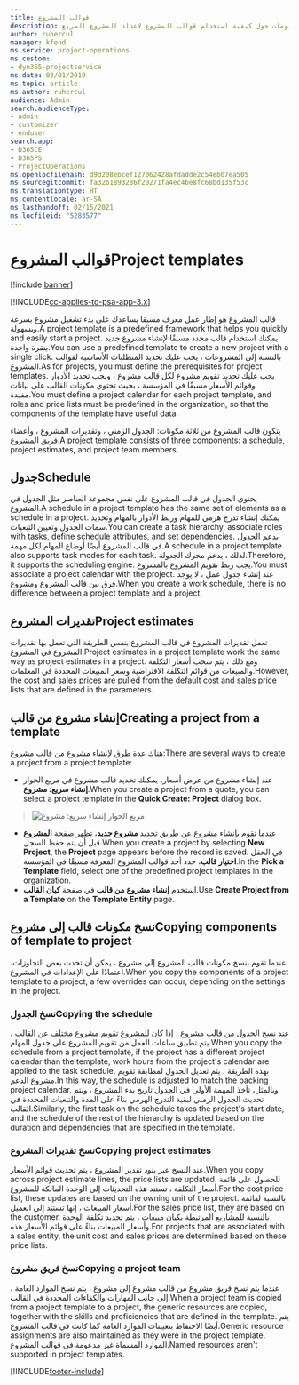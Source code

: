 ```yaml
---
title: قوالب المشروع
description: يقدم هذا الموضوع معلومات حول كيفية استخدام قوالب المشروع لإعداد المشروع السريع.
author: ruhercul
manager: kfend
ms.service: project-operations
ms.custom:
- dyn365-projectservice
ms.date: 03/01/2019
ms.topic: article
ms.author: ruhercul
audience: Admin
search.audienceType:
- admin
- customizer
- enduser
search.app:
- D365CE
- D365PS
- ProjectOperations
ms.openlocfilehash: d9d208ebcef127062428afdadde2c54eb07ea505
ms.sourcegitcommit: fa32b1893286f20271fa4ec4be8fc68bd135f53c
ms.translationtype: HT
ms.contentlocale: ar-SA
ms.lasthandoff: 02/15/2021
ms.locfileid: "5283577"
---
```

# <a name="project-templates"></a><span data-ttu-id="f3bb0-103">قوالب المشروع</span><span class="sxs-lookup"><span data-stu-id="f3bb0-103">Project templates</span></span> 

[!include [banner](../includes/psa-now-project-operations.md)]

[!INCLUDE[cc-applies-to-psa-app-3.x](../includes/cc-applies-to-psa-app-3x.md)]

<span data-ttu-id="f3bb0-104">قالب المشروع هو إطار عمل معرف مسبقا يساعدك على بدء تشغيل مشروع بسرعة وبسهولة.</span><span class="sxs-lookup"><span data-stu-id="f3bb0-104">A project template is a predefined framework that helps you quickly and easily start a project.</span></span> <span data-ttu-id="f3bb0-105">يمكنك استخدام قالب محدد مسبقًا لإنشاء مشروع جديد بنقرة واحدة.</span><span class="sxs-lookup"><span data-stu-id="f3bb0-105">You can use a predefined template to create a new project with a single click.</span></span> <span data-ttu-id="f3bb0-106">بالنسبة إلى المشروعات ، يجب عليك تحديد المتطلبات الأساسية لقوالب المشروع.</span><span class="sxs-lookup"><span data-stu-id="f3bb0-106">As for projects, you must define the prerequisites for project templates.</span></span> <span data-ttu-id="f3bb0-107">يجب عليك تحديد تقويم مشروع لكل قالب مشروع ، ويجب تحديد الأدوار وقوائم الأسعار مسبقًا في المؤسسة ، بحيث تحتوي مكونات القالب على بيانات مفيدة.</span><span class="sxs-lookup"><span data-stu-id="f3bb0-107">You must define a project calendar for each project template, and roles and price lists must be predefined in the organization, so that the components of the template have useful data.</span></span>

<span data-ttu-id="f3bb0-108">يتكون قالب المشروع من ثلاثة مكونات: الجدول الزمني ، وتقديرات المشروع ، وأعضاء فريق المشروع.</span><span class="sxs-lookup"><span data-stu-id="f3bb0-108">A project template consists of three components: a schedule, project estimates, and project team members.</span></span>

## <a name="schedule"></a><span data-ttu-id="f3bb0-109">جدول</span><span class="sxs-lookup"><span data-stu-id="f3bb0-109">Schedule</span></span>

<span data-ttu-id="f3bb0-110">يحتوي الجدول في قالب المشروع على نفس مجموعة العناصر مثل الجدول في المشروع.</span><span class="sxs-lookup"><span data-stu-id="f3bb0-110">A schedule in a project template has the same set of elements as a schedule in a project.</span></span> <span data-ttu-id="f3bb0-111">يمكنك إنشاء تدرج هرمي للمهام وربط الأدوار بالمهام وتحديد سمات الجدول وتعيين التبعيات.</span><span class="sxs-lookup"><span data-stu-id="f3bb0-111">You can create a task hierarchy, associate roles with tasks, define schedule attributes, and set dependencies.</span></span> <span data-ttu-id="f3bb0-112">يدعم الجدول في قالب المشروع أيضًا أوضاع المهام لكل مهمة.</span><span class="sxs-lookup"><span data-stu-id="f3bb0-112">A schedule in a project template also supports task modes for each task.</span></span> <span data-ttu-id="f3bb0-113">لذلك ، يدعم محرك الجدولة.</span><span class="sxs-lookup"><span data-stu-id="f3bb0-113">Therefore, it supports the scheduling engine.</span></span> <span data-ttu-id="f3bb0-114">يجب ربط تقويم المشروع بالمشروع.</span><span class="sxs-lookup"><span data-stu-id="f3bb0-114">You must associate a project calendar with the project.</span></span> <span data-ttu-id="f3bb0-115">عند إنشاء جدول عمل ، لا يوجد فرق بين قالب المشروع ومشروع.</span><span class="sxs-lookup"><span data-stu-id="f3bb0-115">When you create a work schedule, there is no difference between a project template and a project.</span></span>

## <a name="project-estimates"></a><span data-ttu-id="f3bb0-116">تقديرات المشروع</span><span class="sxs-lookup"><span data-stu-id="f3bb0-116">Project estimates</span></span>

<span data-ttu-id="f3bb0-117">تعمل تقديرات المشروع في قالب المشروع بنفس الطريقة التي تعمل بها تقديرات المشروع في المشروع.</span><span class="sxs-lookup"><span data-stu-id="f3bb0-117">Project estimates in a project template work the same way as project estimates in a project.</span></span> <span data-ttu-id="f3bb0-118">ومع ذلك ، يتم سحب أسعار التكلفة والمبيعات من قوائم التكلفة الافتراضية وسعر المبيعات المحددة في المعلمات.</span><span class="sxs-lookup"><span data-stu-id="f3bb0-118">However, the cost and sales prices are pulled from the default cost and sales price lists that are defined in the parameters.</span></span>

## <a name="creating-a-project-from-a-template"></a><span data-ttu-id="f3bb0-119">إنشاء مشروع من قالب</span><span class="sxs-lookup"><span data-stu-id="f3bb0-119">Creating a project from a template</span></span>
 
<span data-ttu-id="f3bb0-120">هناك عدة طرق لإنشاء مشروع من قالب مشروع:</span><span class="sxs-lookup"><span data-stu-id="f3bb0-120">There are several ways to create a project from a project template:</span></span>

- <span data-ttu-id="f3bb0-121">عند إنشاء مشروع من عرض أسعار، يمكنك تحديد قالب مشروع في مربع الحوار **إنشاء سريع: مشروع**.</span><span class="sxs-lookup"><span data-stu-id="f3bb0-121">When you create a project from a quote, you can select a project template in the **Quick Create: Project** dialog box.</span></span>

> ![مربع الحوار إنشاء سريع: مشروع](media/project-11.png)

- <span data-ttu-id="f3bb0-123">عندما تقوم بإنشاء مشروع عن طريق تحديد **مشروع جديد**، تظهر صفحة **المشروع** قبل أن يتم حفظ السجل.</span><span class="sxs-lookup"><span data-stu-id="f3bb0-123">When you create a project by selecting **New Project**, the **Project** page appears before the record is saved.</span></span> <span data-ttu-id="f3bb0-124">في الحقل **اختيار قالب**، حدد أحد قوالب المشروع المعرفة مسبقًا في المؤسسة.</span><span class="sxs-lookup"><span data-stu-id="f3bb0-124">In the **Pick a Template** field, select one of the predefined project templates in the organization.</span></span>
- <span data-ttu-id="f3bb0-125">استخدم **إنشاء مشروع من قالب** في صفحة **كيان القالب**.</span><span class="sxs-lookup"><span data-stu-id="f3bb0-125">Use **Create Project from a Template** on the **Template Entity** page.</span></span>

## <a name="copying-components-of-template-to-project"></a><span data-ttu-id="f3bb0-126">نسخ مكونات قالب إلى مشروع</span><span class="sxs-lookup"><span data-stu-id="f3bb0-126">Copying components of template to project</span></span>

<span data-ttu-id="f3bb0-127">عندما تقوم بنسخ مكونات قالب المشروع إلى مشروع ، يمكن أن تحدث بعض التجاوزات، اعتمادًا على الإعدادات في المشروع.</span><span class="sxs-lookup"><span data-stu-id="f3bb0-127">When you copy the components of a project template to a project, a few overrides can occur, depending on the settings in the project.</span></span>

### <a name="copying-the-schedule"></a><span data-ttu-id="f3bb0-128">نسخ الجدول</span><span class="sxs-lookup"><span data-stu-id="f3bb0-128">Copying the schedule</span></span>

<span data-ttu-id="f3bb0-129">عند نسخ الجدول من قالب مشروع ، إذا كان للمشروع تقويم مشروع مختلف عن القالب ، يتم تطبيق ساعات العمل من تقويم المشروع على جدول المهام.</span><span class="sxs-lookup"><span data-stu-id="f3bb0-129">When you copy the schedule from a project template, if the project has a different project calendar than the template, work hours from the project's calendar are applied to the task schedule.</span></span> <span data-ttu-id="f3bb0-130">بهذه الطريقة ، يتم تعديل الجدول لمطابقة تقويم مشروع الدعم.</span><span class="sxs-lookup"><span data-stu-id="f3bb0-130">In this way, the schedule is adjusted to match the backing project calendar.</span></span> <span data-ttu-id="f3bb0-131">وبالمثل، تأخذ المهمة الأولى في الجدول تاريخ بدء المشروع ، ويتم تحديث الجدول الزمني لبقية التدرج الهرمي بناءً على المدة والتبعيات المحددة في القالب.</span><span class="sxs-lookup"><span data-stu-id="f3bb0-131">Similarly, the first task on the schedule takes the project's start date, and the schedule of the rest of the hierarchy is updated based on the duration and dependencies that are specified in the template.</span></span> 

### <a name="copying-project-estimates"></a><span data-ttu-id="f3bb0-132">نسخ تقديرات المشروع</span><span class="sxs-lookup"><span data-stu-id="f3bb0-132">Copying project estimates</span></span> 

<span data-ttu-id="f3bb0-133">عند النسخ عبر بنود تقدير المشروع ، يتم تحديث قوائم الأسعار.</span><span class="sxs-lookup"><span data-stu-id="f3bb0-133">When you copy across project estimate lines, the price lists are updated.</span></span> <span data-ttu-id="f3bb0-134">للحصول على قائمة أسعار التكلفة ، تستند هذه التحديثات إلى الوحدة المالكة للمشروع.</span><span class="sxs-lookup"><span data-stu-id="f3bb0-134">For the cost price list, these updates are based on the owning unit of the project.</span></span> <span data-ttu-id="f3bb0-135">بالنسبة لقائمة أسعار المبيعات ، إنها تستند إلى العميل.</span><span class="sxs-lookup"><span data-stu-id="f3bb0-135">For the sales price list, they are based on the customer.</span></span> <span data-ttu-id="f3bb0-136">بالنسبة للمشاريع المرتبطة بكيان مبيعات ، يتم تحديد تكلفة الوحدة وأسعار المبيعات بناءً على قوائم الأسعار هذه.</span><span class="sxs-lookup"><span data-stu-id="f3bb0-136">For projects that are associated with a sales entity, the unit cost and sales prices are determined based on these price lists.</span></span>

### <a name="copying-a-project-team"></a><span data-ttu-id="f3bb0-137">نسخ فريق مشروع</span><span class="sxs-lookup"><span data-stu-id="f3bb0-137">Copying a project team</span></span>

<span data-ttu-id="f3bb0-138">عندما يتم نسخ فريق مشروع من قالب مشروع إلى مشروع ، يتم نسخ الموارد العامة ، إلى جانب المهارات والكفاءات المحددة في القالب.</span><span class="sxs-lookup"><span data-stu-id="f3bb0-138">When a project team is copied from a project template to a project, the generic resources are copied, together with the skills and proficiencies that are defined in the template.</span></span> <span data-ttu-id="f3bb0-139">يتم أيضًا الاحتفاظ بتعيينات الموارد العامة كما كانت في قالب المشروع.</span><span class="sxs-lookup"><span data-stu-id="f3bb0-139">Generic resource assignments are also maintained as they were in the project template.</span></span> <span data-ttu-id="f3bb0-140">الموارد المسماة غير مدعومة في قوالب المشروع.</span><span class="sxs-lookup"><span data-stu-id="f3bb0-140">Named resources aren't supported in project templates.</span></span>


[!INCLUDE[footer-include](../includes/footer-banner.md)]